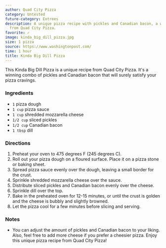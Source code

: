```yaml
---
author: Quad City Pizza
category: Untested
future-category: Entrees
description: A unique pizza recipe with pickles and Canadian bacon, a winning combo
  from Quad City Pizza.
favorite: ✓
image: kinda_big_dill_pizza.jpg
size: 1 pizza
source: https://www.washingtonpost.com/
time: 1 hour
title: Kinda Big Dill Pizza
---
```

This Kinda Big Dill Pizza is a unique recipe from Quad City Pizza. It's a winning combo of pickles and Canadian bacon that will surely satisfy your pizza cravings. 

### Ingredients

* `1` pizza dough
* `1 cup` pizza sauce
* `1 cup` shredded mozzarella cheese
* `1/2 cup` sliced pickles
* `1/2 cup` Canadian bacon
* `1 tbsp` dill

### Directions

1. Preheat your oven to 475 degrees F (245 degrees C).
2. Roll out your pizza dough on a floured surface. Place it on a pizza stone or baking sheet.
3. Spread pizza sauce evenly over the dough, leaving a small border for the crust.
4. Sprinkle shredded mozzarella cheese over the sauce.
5. Distribute sliced pickles and Canadian bacon evenly over the cheese.
6. Sprinkle dill over the top.
7. Bake in the preheated oven for 12-15 minutes, or until the crust is golden and the cheese is bubbly and slightly browned.
8. Let the pizza cool for a few minutes before slicing and serving.

### Notes

- You can adjust the amount of pickles and Canadian bacon to your liking. Also, feel free to add more cheese if you prefer a cheesier pizza. Enjoy this unique pizza recipe from Quad City Pizza!